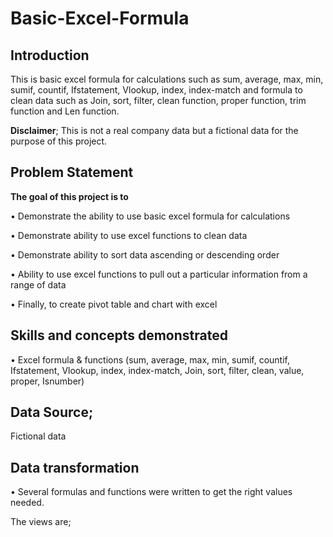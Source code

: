 # Basic-Excel-Formula

## Introduction

This is basic excel formula for calculations such as sum, average, max, min, sumif, countif, Ifstatement, Vlookup, index, index-match and formula to clean data such as Join, sort, filter, clean function, proper function, trim function and Len function.

**Disclaimer**; This is not a real company data but a fictional data for the purpose of this project.

## Problem Statement

**The goal of this project is to**

•	Demonstrate the ability to use basic excel formula for calculations

•	Demonstrate ability to use excel functions to clean data

•	Demonstrate ability to sort data ascending or descending order

•	Ability to use excel functions to pull out a particular information from a range of data

•	Finally, to create pivot table and chart with excel

## Skills and concepts demonstrated

•	Excel formula & functions (sum, average, max, min, sumif, countif, Ifstatement, Vlookup, index, index-match, Join, sort, filter, clean, value, proper, Isnumber)

## Data Source;
Fictional data

## Data transformation 
•	Several formulas and functions were written to get the right values needed.

 The views are;

 



























